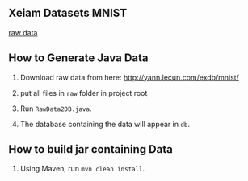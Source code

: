 ## Xeiam Datasets MNIST

[raw data](http://yann.lecun.com/exdb/mnist/) 

## How to Generate Java Data

1. Download raw data from here: http://yann.lecun.com/exdb/mnist/

1. put all files in `raw` folder in project root

1. Run `RawData2DB.java`. 

1. The database containing the data will appear in `db`.


## How to build jar containing Data

1. Using Maven, run `mvn clean install`.